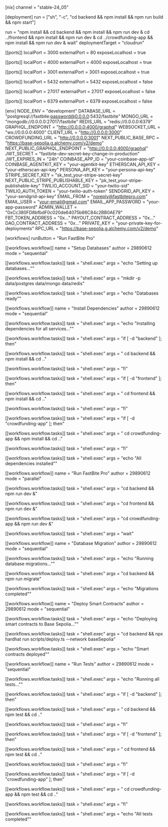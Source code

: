 
[nix]
channel = "stable-24_05"

[deployment]
run = ["sh", "-c", "cd backend && npm install && npm run build && npm start"]

run = "npm install && cd backend && npm install && npm run dev & cd ../frontend && npm install && npm run dev & cd ../crowdfunding-app && npm install && npm run dev & wait"
deploymentTarget = "cloudrun"

[[ports]]
localPort = 3000
externalPort = 80
exposeLocalhost = true

[[ports]]
localPort = 4000
externalPort = 4000
exposeLocalhost = true

[[ports]]
localPort = 3001
externalPort = 3001
exposeLocalhost = true

[[ports]]
localPort = 5432
externalPort = 5432
exposeLocalhost = false

[[ports]]
localPort = 27017
externalPort = 27017
exposeLocalhost = false

[[ports]]
localPort = 6379
externalPort = 6379
exposeLocalhost = false

[env]
NODE_ENV = "development"
DATABASE_URL = "postgresql://fastbite:password@0.0.0.0:5432/fastbite"
MONGO_URL = "mongodb://0.0.0.0:27017/fastbite"
REDIS_URL = "redis://0.0.0.0:6379"
GRAPHQL_ENDPOINT = "http://0.0.0.0:4000/graphql"
WEBSOCKET_URL = "ws://0.0.0.0:4000"
CLIENT_URL = "http://0.0.0.0:3000"
CROWDFUNDING_URL = "http://0.0.0.0:3001"
NEXT_PUBLIC_BASE_RPC = "https://base-sepolia.g.alchemy.com/v2/demo"
NEXT_PUBLIC_GRAPHQL_ENDPOINT = "http://0.0.0.0:4000/graphql"
JWT_SECRET = "fastbite-dev-secret-key-change-in-production"
JWT_EXPIRES_IN = "24h"
COINBASE_APP_ID = "your-coinbase-app-id"
COINBASE_AGENTKIT_KEY = "your-agentkit-key"
ETHERSCAN_API_KEY = "your-etherscan-api-key"
PERSONA_API_KEY = "your-persona-api-key"
STRIPE_SECRET_KEY = "sk_test_your-stripe-secret-key"
NEXT_PUBLIC_STRIPE_PUBLISHABLE_KEY = "pk_test_your-stripe-publishable-key"
TWILIO_ACCOUNT_SID = "your-twilio-sid"
TWILIO_AUTH_TOKEN = "your-twilio-auth-token"
SENDGRID_API_KEY = "your-sendgrid-api-key"
EMAIL_FROM = "noreply@fastbitepro.com"
EMAIL_USER = "your-email@gmail.com"
EMAIL_APP_PASSWORD = "your-app-password"
ADMIN_WALLET = "0xCc380FD8bfbdF0c020de64075b86C84c2BB0AE79"
FBT_TOKEN_ADDRESS = "0x..."
PAYOUT_CONTRACT_ADDRESS = "0x..."
DAO_CONTRACT_ADDRESS = "0x..."
PRIVATE_KEY = "your-private-key-for-deployments"
RPC_URL = "https://base-sepolia.g.alchemy.com/v2/demo"

[workflows]
runButton = "Run FastBite Pro"

[[workflows.workflow]]
name = "Setup Databases"
author = 29890612
mode = "sequential"

[[workflows.workflow.tasks]]
task = "shell.exec"
args = "echo \"Setting up databases...\""

[[workflows.workflow.tasks]]
task = "shell.exec"
args = "mkdir -p data/postgres data/mongo data/redis"

[[workflows.workflow.tasks]]
task = "shell.exec"
args = "echo \"Databases ready\""

[[workflows.workflow]]
name = "Install Dependencies"
author = 29890612
mode = "sequential"

[[workflows.workflow.tasks]]
task = "shell.exec"
args = "echo \"Installing dependencies for all services...\""

[[workflows.workflow.tasks]]
task = "shell.exec"
args = "if [ -d \"backend\" ]; then"

[[workflows.workflow.tasks]]
task = "shell.exec"
args = "  cd backend && npm install && cd .."

[[workflows.workflow.tasks]]
task = "shell.exec"
args = "fi"

[[workflows.workflow.tasks]]
task = "shell.exec"
args = "if [ -d \"frontend\" ]; then"

[[workflows.workflow.tasks]]
task = "shell.exec"
args = "  cd frontend && npm install && cd .."

[[workflows.workflow.tasks]]
task = "shell.exec"
args = "fi"

[[workflows.workflow.tasks]]
task = "shell.exec"
args = "if [ -d \"crowdfunding-app\" ]; then"

[[workflows.workflow.tasks]]
task = "shell.exec"
args = "  cd crowdfunding-app && npm install && cd .."

[[workflows.workflow.tasks]]
task = "shell.exec"
args = "fi"

[[workflows.workflow.tasks]]
task = "shell.exec"
args = "echo \"All dependencies installed\""

[[workflows.workflow]]
name = "Run FastBite Pro"
author = 29890612
mode = "parallel"

[[workflows.workflow.tasks]]
task = "shell.exec"
args = "cd backend && npm run dev &"

[[workflows.workflow.tasks]]
task = "shell.exec"
args = "cd frontend && npm run dev &"

[[workflows.workflow.tasks]]
task = "shell.exec"
args = "cd crowdfunding-app && npm run dev &"

[[workflows.workflow.tasks]]
task = "shell.exec"
args = "wait"

[[workflows.workflow]]
name = "Database Migration"
author = 29890612
mode = "sequential"

[[workflows.workflow.tasks]]
task = "shell.exec"
args = "echo \"Running database migrations...\""

[[workflows.workflow.tasks]]
task = "shell.exec"
args = "cd backend && npm run migrate"

[[workflows.workflow.tasks]]
task = "shell.exec"
args = "echo \"Migrations completed\""

[[workflows.workflow]]
name = "Deploy Smart Contracts"
author = 29890612
mode = "sequential"

[[workflows.workflow.tasks]]
task = "shell.exec"
args = "echo \"Deploying smart contracts to Base Sepolia...\""

[[workflows.workflow.tasks]]
task = "shell.exec"
args = "cd backend && npx hardhat run scripts/deploy.ts --network baseSepolia"

[[workflows.workflow.tasks]]
task = "shell.exec"
args = "echo \"Smart contracts deployed\""

[[workflows.workflow]]
name = "Run Tests"
author = 29890612
mode = "sequential"

[[workflows.workflow.tasks]]
task = "shell.exec"
args = "echo \"Running all tests...\""

[[workflows.workflow.tasks]]
task = "shell.exec"
args = "if [ -d \"backend\" ]; then"

[[workflows.workflow.tasks]]
task = "shell.exec"
args = "  cd backend && npm test && cd .."

[[workflows.workflow.tasks]]
task = "shell.exec"
args = "fi"

[[workflows.workflow.tasks]]
task = "shell.exec"
args = "if [ -d \"frontend\" ]; then"

[[workflows.workflow.tasks]]
task = "shell.exec"
args = "  cd frontend && npm test && cd .."

[[workflows.workflow.tasks]]
task = "shell.exec"
args = "fi"

[[workflows.workflow.tasks]]
task = "shell.exec"
args = "if [ -d \"crowdfunding-app\" ]; then"

[[workflows.workflow.tasks]]
task = "shell.exec"
args = "  cd crowdfunding-app && npm test && cd .."

[[workflows.workflow.tasks]]
task = "shell.exec"
args = "fi"

[[workflows.workflow.tasks]]
task = "shell.exec"
args = "echo \"All tests completed\""

